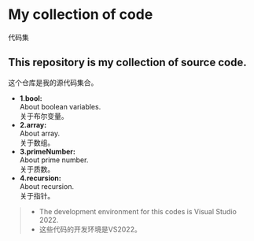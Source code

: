 # My collection of code  
代码集  
## This repository is my collection of source code.  
这个仓库是我的源代码集合。  
- **1.bool:**  
  About boolean variables.  
  关于布尔变量。
- **2.array:**  
  About array.  
  关于数组。
- **3.primeNumber:**  
  About prime number.  
  关于质数。
- **4.recursion:**  
  About recursion.  
  关于指针。  
> - The development environment for this codes is Visual Studio 2022.
> - 这些代码的开发环境是VS2022。
